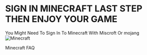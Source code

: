 # SIGN IN MINECRAFT LAST STEP THEN ENJOY YOUR GAME 
You Might Need To Sign In To Minecraft With Miscroft Or mojang
![Minecraft](https://user-images.githubusercontent.com/86622134/124369776-8eb0cf80-dc3d-11eb-8e51-7e31a9c40848.PNG)






Minecraft FAQ
